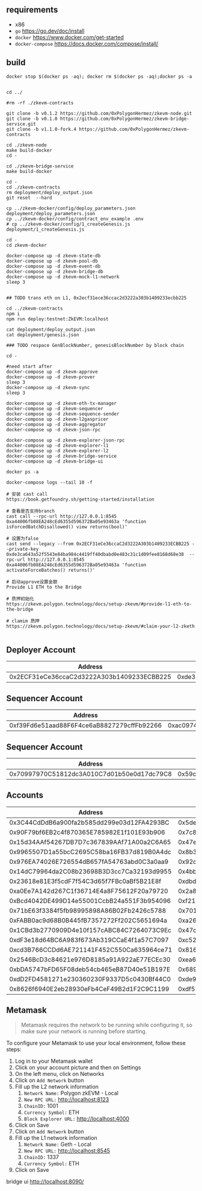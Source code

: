 
## requirements

* x86
* `go` <https://go.dev/doc/install>
* `docker` <https://www.docker.com/get-started>
* `docker-compose` <https://docs.docker.com/compose/install/>


## build

```
docker stop $(docker ps -aq); docker rm $(docker ps -aq);docker ps -a


cd ../

#rm -rf ./zkevm-contracts

git clone -b v0.1.2 https://github.com/0xPolygonHermez/zkevm-node.git
git clone -b v0.1.0 https://github.com/0xPolygonHermez/zkevm-bridge-service.git
git clone -b v1.1.0-fork.4 https://github.com/0xPolygonHermez/zkevm-contracts

cd ./zkevm-node
make build-docker
cd -

cd ./zkevm-bridge-service
make build-docker

cd -
cd ./zkevm-contracts
rm deployment/deploy_output.json 
git reset  --hard

cp ../zkevm-docker/config/deploy_parameters.json deployment/deploy_parameters.json
cp ../zkevm-docker/config/contract_env_example .env
# cp ../zkevm-docker/config/1_createGenesis.js deployment/1_createGenesis.js 

cd -
cd zkevm-docker  

docker-compose up -d zkevm-state-db
docker-compose up -d zkevm-pool-db
docker-compose up -d zkevm-event-db
docker-compose up -d zkevm-bridge-db
docker-compose up -d zkevm-mock-l1-network
sleep 3


## TODO trans eth on L1, 0x2ecf31ece36ccac2d3222a303b1409233ecbb225

cd ../zkevm-contracts
npm i
npm run deploy:testnet:ZkEVM:localhost

cat deployment/deploy_output.json 
cat deployment/genesis.json

### TODO respace GenBlockNumber, genesisBlockNumber by block chain

cd -

#need start after 
docker-compose up -d zkevm-approve 
docker-compose up -d zkevm-prover
sleep 3
docker-compose up -d zkevm-sync
sleep 3

docker-compose up -d zkevm-eth-tx-manager
docker-compose up -d zkevm-sequencer
docker-compose up -d zkevm-sequence-sender
docker-compose up -d zkevm-l2gaspricer
docker-compose up -d zkevm-aggregator
docker-compose up -d zkevm-json-rpc

docker-compose up -d zkevm-explorer-json-rpc
docker-compose up -d zkevm-explorer-l1
docker-compose up -d zkevm-explorer-l2
docker-compose up -d zkevm-bridge-service
docker-compose up -d zkevm-bridge-ui

docker ps -a

docker-compose logs --tail 10 -f

# 安装 cast call
https://book.getfoundry.sh/getting-started/installation

# 查看是否支持branch
cast call --rpc-url http://127.0.0.1:8545 0xa44006fb08EA248cEd6355d596372Ba05e93463a 'function isForcedBatchDisallowed() view returns(bool)'

# 设置为false
cast send --legacy --from 0x2ECF31eCe36ccaC2d3222A303b1409233ECBB225 --private-key 0xde3ca643a52f5543e84ba984c4419ff40dbabd0e483c31c1d09fee8168d68e38  --rpc-url http://127.0.0.1:8545 0xa44006fb08EA248cEd6355d596372Ba05e93463a 'function activateForceBatches() returns()'

# 启动approve设置金额
Provide L1 ETH to the Bridge

# 质押初始化
https://zkevm.polygon.technology/docs/setup-zkevm/#provide-l1-eth-to-the-bridge

# clamim 质押
https://zkevm.polygon.technology/docs/setup-zkevm/#claim-your-l2-zketh


```

## Deployer Account

| Address | Private Key |
|---|---|
| 0x2ECF31eCe36ccaC2d3222A303b1409233ECBB225 | 0xde3ca643a52f5543e84ba984c4419ff40dbabd0e483c31c1d09fee8168d68e38 |

## Sequencer Account

| Address | Private Key |
|---|---|
| 0xf39Fd6e51aad88F6F4ce6aB8827279cffFb92266 | 0xac0974bec39a17e36ba4a6b4d238ff944bacb478cbed5efcae784d7bf4f2ff80 |

## Sequencer Account

| Address | Private Key |
|---|---|
| 0x70997970C51812dc3A010C7d01b50e0d17dc79C8 | 0x59c6995e998f97a5a0044966f0945389dc9e86dae88c7a8412f4603b6b78690d |

## Accounts

| Address | Private Key |
|---|---|
| 0x3C44CdDdB6a900fa2b585dd299e03d12FA4293BC | 0x5de4111afa1a4b94908f83103eb1f1706367c2e68ca870fc3fb9a804cdab365a |
| 0x90F79bf6EB2c4f870365E785982E1f101E93b906 | 0x7c852118294e51e653712a81e05800f419141751be58f605c371e15141b007a6 |
| 0x15d34AAf54267DB7D7c367839AAf71A00a2C6A65 | 0x47e179ec197488593b187f80a00eb0da91f1b9d0b13f8733639f19c30a34926a |
| 0x9965507D1a55bcC2695C58ba16FB37d819B0A4dc | 0x8b3a350cf5c34c9194ca85829a2df0ec3153be0318b5e2d3348e872092edffba |
| 0x976EA74026E726554dB657fA54763abd0C3a0aa9 | 0x92db14e403b83dfe3df233f83dfa3a0d7096f21ca9b0d6d6b8d88b2b4ec1564e |
| 0x14dC79964da2C08b23698B3D3cc7Ca32193d9955 | 0x4bbbf85ce3377467afe5d46f804f221813b2bb87f24d81f60f1fcdbf7cbf4356 |
| 0x23618e81E3f5cdF7f54C3d65f7FBc0aBf5B21E8f | 0xdbda1821b80551c9d65939329250298aa3472ba22feea921c0cf5d620ea67b97 |
| 0xa0Ee7A142d267C1f36714E4a8F75612F20a79720 | 0x2a871d0798f97d79848a013d4936a73bf4cc922c825d33c1cf7073dff6d409c6 |
| 0xBcd4042DE499D14e55001CcbB24a551F3b954096 | 0xf214f2b2cd398c806f84e317254e0f0b801d0643303237d97a22a48e01628897 |
| 0x71bE63f3384f5fb98995898A86B02Fb2426c5788 | 0x701b615bbdfb9de65240bc28bd21bbc0d996645a3dd57e7b12bc2bdf6f192c82 |
| 0xFABB0ac9d68B0B445fB7357272Ff202C5651694a | 0xa267530f49f8280200edf313ee7af6b827f2a8bce2897751d06a843f644967b1 |
| 0x1CBd3b2770909D4e10f157cABC84C7264073C9Ec | 0x47c99abed3324a2707c28affff1267e45918ec8c3f20b8aa892e8b065d2942dd |
| 0xdF3e18d64BC6A983f673Ab319CCaE4f1a57C7097 | 0xc526ee95bf44d8fc405a158bb884d9d1238d99f0612e9f33d006bb0789009aaa |
| 0xcd3B766CCDd6AE721141F452C550Ca635964ce71 | 0x8166f546bab6da521a8369cab06c5d2b9e46670292d85c875ee9ec20e84ffb61 |
| 0x2546BcD3c84621e976D8185a91A922aE77ECEc30 | 0xea6c44ac03bff858b476bba40716402b03e41b8e97e276d1baec7c37d42484a0 |
| 0xbDA5747bFD65F08deb54cb465eB87D40e51B197E | 0x689af8efa8c651a91ad287602527f3af2fe9f6501a7ac4b061667b5a93e037fd |
| 0xdD2FD4581271e230360230F9337D5c0430Bf44C0 | 0xde9be858da4a475276426320d5e9262ecfc3ba460bfac56360bfa6c4c28b4ee0 |
| 0x8626f6940E2eb28930eFb4CeF49B2d1F2C9C1199 | 0xdf57089febbacf7ba0bc227dafbffa9fc08a93fdc68e1e42411a14efcf23656e |


## Metamask

> Metamask requires the network to be running while configuring it, so make sure your network is running before starting.

To configure your Metamask to use your local environment, follow these steps:

1. Log in to your Metamask wallet
2. Click on your account picture and then on Settings
3. On the left menu, click on Networks
4. Click on `Add Network` button
5. Fill up the L2 network information
    1. `Network Name:` Polygon zkEVM - Local
    2. `New RPC URL:` <http://localhost:8123>
    3. `ChainID:` 1001
    4. `Currency Symbol:` ETH
    5. `Block Explorer URL:` <http://localhost:4000>
6. Click on Save
7. Click on `Add Network` button
8. Fill up the L1 network information
    1. `Network Name:` Geth - Local
    2. `New RPC URL:` <http://localhost:8545>
    3. `ChainID:` 1337
    4. `Currency Symbol:` ETH
9. Click on Save

bridge ui <http://localhost:8090/>  
